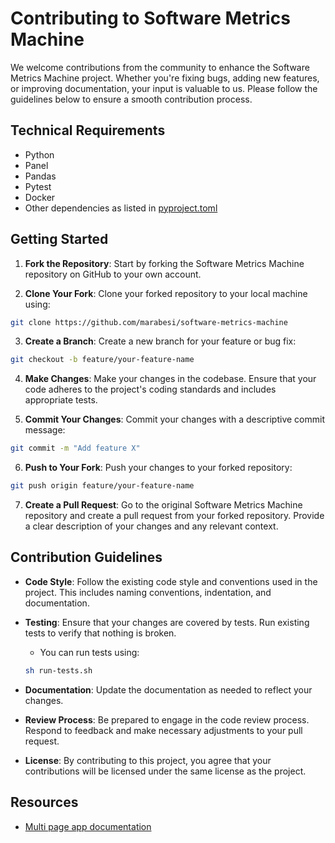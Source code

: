 # Contributing to Software Metrics Machine

We welcome contributions from the community to enhance the Software Metrics Machine project. Whether you're fixing bugs, adding new features, or improving documentation, your input is valuable to us. Please follow the guidelines below to ensure a smooth contribution process.

## Technical Requirements

- Python
- Panel
- Pandas
- Pytest
- Docker
- Other dependencies as listed in [pyproject.toml](./pyproject.toml)

## Getting Started

1. **Fork the Repository**: Start by forking the Software Metrics Machine repository on GitHub to your own account.

2. **Clone Your Fork**: Clone your forked repository to your local machine using:

```bash
git clone https://github.com/marabesi/software-metrics-machine
```

3. **Create a Branch**: Create a new branch for your feature or bug fix:

```bash
git checkout -b feature/your-feature-name
```

4. **Make Changes**: Make your changes in the codebase. Ensure that your code adheres to the project's coding standards and includes appropriate tests.

5. **Commit Your Changes**: Commit your changes with a descriptive commit message:

```bash
git commit -m "Add feature X"
```

6. **Push to Your Fork**: Push your changes to your forked repository:

```bash
git push origin feature/your-feature-name
```

7. **Create a Pull Request**: Go to the original Software Metrics Machine repository and create a pull request from your forked repository. Provide a clear description of your changes and any relevant context.

## Contribution Guidelines

- **Code Style**: Follow the existing code style and conventions used in the project. This includes naming conventions, indentation, and documentation.
- **Testing**: Ensure that your changes are covered by tests. Run existing tests to verify that nothing is broken.
  - You can run tests using:
  
  ```bash
  sh run-tests.sh
  ```

- **Documentation**: Update the documentation as needed to reflect your changes.
- **Review Process**: Be prepared to engage in the code review process. Respond to feedback and make necessary adjustments to your pull request.  
- **License**: By contributing to this project, you agree that your contributions will be licensed under the same license as the project.

## Resources

- [Multi page app documentation](https://discourse.holoviz.org/t/multi-page-app-documentation/3108/7)
